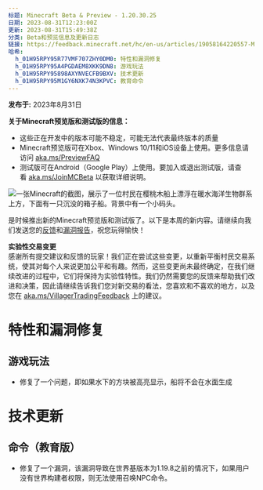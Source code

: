 ```yaml
---
标题: Minecraft Beta & Preview - 1.20.30.25
日期: 2023-08-31T12:23:00Z
更新: 2023-08-31T15:49:38Z
分类: Beta和预览信息及更新日志
链接: https://feedback.minecraft.net/hc/en-us/articles/19058164220557-Minecraft-Beta-Preview-1-20-30-25
哈希:
  h_01H95RPY95R77VMF707ZHY0DM0: 特性和漏洞修复
  h_01H95RPY95A4PGDAEM8XKK9DN8: 游戏玩法
  h_01H95RPY95898AXYNVECFB9BXV: 技术更新
  h_01H95RPY95M1GY6NXK74N3KPVC: 教育命令
---
```


**发布于:** 2023年8月31日

**关于Minecraft预览版和测试版的信息：**

- 这些正在开发中的版本可能不稳定，可能无法代表最终版本的质量
- Minecraft预览版可在Xbox、Windows 10/11和iOS设备上使用。更多信息请访问 [aka.ms/PreviewFAQ](https://aka.ms/PreviewFAQ)
- 测试版可在Android（Google Play）上使用。要加入或退出测试版，请查看 [aka.ms/JoinMCBeta](https://aka.ms/JoinMCBeta) 以获取详细说明。

![一张Minecraft的截图，展示了一位村民在樱桃木船上漂浮在暖水海洋生物群系上方，下面有一只沉没的箱子船。背景中有一个小码头。](https://feedback.minecraft.net/hc/article_attachments/19058160220557)

是时候推出新的Minecraft预览版和测试版了。以下是本周的新内容。请继续向我们发送您的[反馈](https://aka.ms/MC120Feedback)和[漏洞报告](https://bugs.mojang.com/)，祝您玩得愉快！

**实验性交易变更**  
感谢所有提交建议和反馈的玩家！我们正在尝试这些变更，以重新平衡村民交易系统，使其对每个人来说更加公平和有趣。然而，这些变更尚未最终确定，在我们继续改进的过程中，它们将保持为实验性特性。我们仍然需要您的反馈来帮助我们改进和决策，因此请继续告诉我们您对新交易的看法，您喜欢和不喜欢的地方，以及您在 [aka.ms/VillagerTradingFeedback](http://aka.ms/VillagerTradingFeedback) 上的建议。

# **特性和漏洞修复**

## **游戏玩法**

- 修复了一个问题，即如果水下的方块被高亮显示，船将不会在水面生成

# **技术更新**

## **命令（教育版）**

- 修复了一个漏洞，该漏洞导致在世界基版本为1.19.8之前的情况下，如果用户没有世界构建者权限，则无法使用召唤NPC命令。